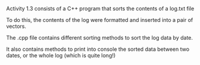 Activity 1.3 consists of a C++ program that sorts the contents of a log.txt file

To do this, the contents of the log were formatted and inserted into a pair of vectors.

The .cpp file contains different sorting methods to sort the log data by date.

It also contains methods to print into console the sorted data between two dates, or the whole log (which is quite long!)
